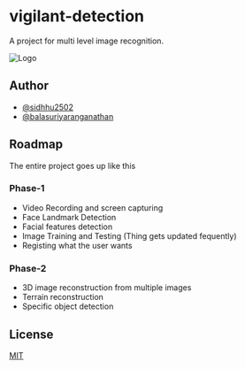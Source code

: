 # vigilant-detection

A project for multi level image recognition. 

![Logo](https://preview.redd.it/q8lgr5e64sm31.jpg?auto=webp&s=d4dc5520fbb7c2d7993846e9065bb495d3df5fe8)


## Author

- [@sidhhu2502](https://github.com/Siddhu2502)
- [@balasuriyaranganathan](https://github.com/balasuriyaranganathan)

## Roadmap
The entire project goes up like this
### Phase-1  
- Video Recording and screen capturing
- Face Landmark Detection
- Facial features detection
- Image Training and Testing (Thing gets updated fequently)
- Registing what the user wants
### Phase-2
- 3D image reconstruction from multiple images
- Terrain reconstruction
- Specific object detection
## License

[MIT](https://choosealicense.com/licenses/mit/)
